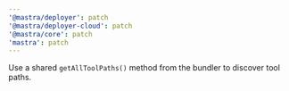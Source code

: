 ```yaml
---
'@mastra/deployer': patch
'@mastra/deployer-cloud': patch
'@mastra/core': patch
'mastra': patch
---
```


Use a shared `getAllToolPaths()` method from the bundler to discover tool paths.
